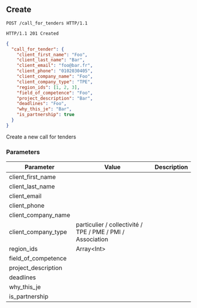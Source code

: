 ## Create

```http
POST /call_for_tenders HTTP/1.1
```

```http
HTTP/1.1 201 Created
```

```json
{
  "call_for_tender": {
    "client_first_name": "Foo",
    "client_last_name": "Bar",
    "client_email": "foo@bar.fr",
    "client_phone": "0102030405",
    "client_company_name": "Foo",
    "client_company_type": "TPE",
    "region_ids": [1, 2, 3],
    "field_of_competence": "Foo",
    "project_description": "Bar",
    "deadlines": "Foo",
    "why_this_je": "Bar",
    "is_partnership": true
  }
}
```

Create a new call for tenders

### Parameters

Parameter           |  Value | Description
------------------- | ------ | ------
client_first_name   | |
client_last_name    | |
client_email        | |
client_phone        | |
client_company_name | |
client_company_type | particulier / collectivité / TPE / PME / PMI / Association |
region_ids          | Array\<Int\> |
field_of_competence | |
project_description | |
deadlines           | |
why_this_je         | |
is_partnership      | |
